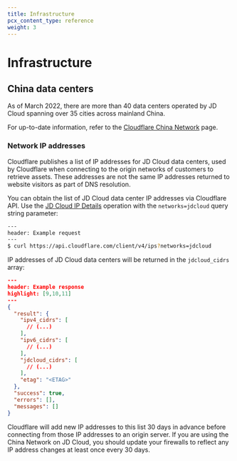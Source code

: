 ```yaml
---
title: Infrastructure
pcx_content_type: reference
weight: 3
---
```


# Infrastructure

## China data centers

As of March 2022, there are more than 40 data centers operated by JD Cloud spanning over 35 cities across mainland China.

For up-to-date information, refer to the [Cloudflare China Network](https://www.cloudflare.com/china-network/) page.

### Network IP addresses

Cloudflare publishes a list of IP addresses for JD Cloud data centers, used by Cloudflare when connecting to the origin networks of customers to retrieve assets. These addresses are not the same IP addresses returned to website visitors as part of DNS resolution.

You can obtain the list of JD Cloud data center IP addresses via Cloudflare API. Use the [JD Cloud IP Details](/api/operations/cloudflare-i-ps-cloudflare-ip-details) operation with the `networks=jdcloud` query string parameter:

```sh
---
header: Example request
---
$ curl https://api.cloudflare.com/client/v4/ips?networks=jdcloud
```

IP addresses of JD Cloud data centers will be returned in the `jdcloud_cidrs` array:

```json
---
header: Example response
highlight: [9,10,11]
---
{
  "result": {
    "ipv4_cidrs": [
      // (...)
    ],
    "ipv6_cidrs": [
      // (...)
    ],
    "jdcloud_cidrs": [
      // (...)
    ],
    "etag": "<ETAG>"
  },
  "success": true,
  "errors": [],
  "messages": []
}
```

Cloudflare will add new IP addresses to this list 30 days in advance before connecting from those IP addresses to an origin server. If you are using the China Network on JD Cloud, you should update your firewalls to reflect any IP address changes at least once every 30 days.
